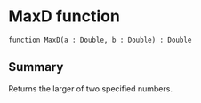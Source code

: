 # MaxD function

`function MaxD(a : Double, b : Double) : Double`

## Summary
Returns the larger of two specified numbers.
